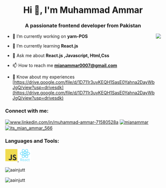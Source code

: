 <h1 align="center">Hi 👋, I'm Muhammad Ammar</h1>
<h3 align="center">A passionate frontend developer from Pakistan</h3>
<img src="https://cdn.dribbble.com/users/1162077/screenshots/3848914/programmer.gif" height="400px" align="right"/>

- 🔭 I’m currently working on **yarn-POS**

- 🌱 I’m currently learning **React.js**

- 💬 Ask me about **React.js ,Javascript, Html,Css**

- 📫 How to reach me **mianammar0007@gmail.com**

- 📄 Know about my experiences [https://drive.google.com/file/d/1D711r3uyKEQH1SasE0Yahna2DayWbJgQ/view?usp=drivesdk](https://drive.google.com/file/d/1D711r3uyKEQH1SasE0Yahna2DayWbJgQ/view?usp=drivesdk)

<h3 align="left">Connect with me:</h3>
<p align="left">
<a href="https://linkedin.com/in/www.linkedin.com/in/muhammad-ammar-71580528a" target="blank"><img align="center" src="https://raw.githubusercontent.com/rahuldkjain/github-profile-readme-generator/master/src/images/icons/Social/linked-in-alt.svg" alt="www.linkedin.com/in/muhammad-ammar-71580528a" height="30" width="40" /></a>
<a href="https://fb.com/mianammar" target="blank"><img align="center" src="https://raw.githubusercontent.com/rahuldkjain/github-profile-readme-generator/master/src/images/icons/Social/facebook.svg" alt="mianammar" height="30" width="40" /></a>
<a href="https://instagram.com/its_mian_ammar_566" target="blank"><img align="center" src="https://raw.githubusercontent.com/rahuldkjain/github-profile-readme-generator/master/src/images/icons/Social/instagram.svg" alt="its_mian_ammar_566" height="30" width="40" /></a>
</p>


<h3 align="left">Languages and Tools:</h3>
<p align="left"> <a href="https://developer.mozilla.org/en-US/docs/Web/JavaScript" target="_blank" rel="noreferrer"> <img src="https://raw.githubusercontent.com/devicons/devicon/master/icons/javascript/javascript-original.svg" alt="javascript" width="40" height="40"/> </a> <a href="https://reactjs.org/" target="_blank" rel="noreferrer"> <img src="https://raw.githubusercontent.com/devicons/devicon/master/icons/react/react-original-wordmark.svg" alt="react" width="40" height="40"/> </a> </p>

<p><img align="center" src="https://github-readme-stats.vercel.app/api/top-langs?username=aainjutt&show_icons=true&locale=en&layout=compact" alt="aainjutt" /></p>

<p><img align="center" src="https://github-readme-streak-stats.herokuapp.com/?user=aainjutt&" alt="aainjutt" /></p>
